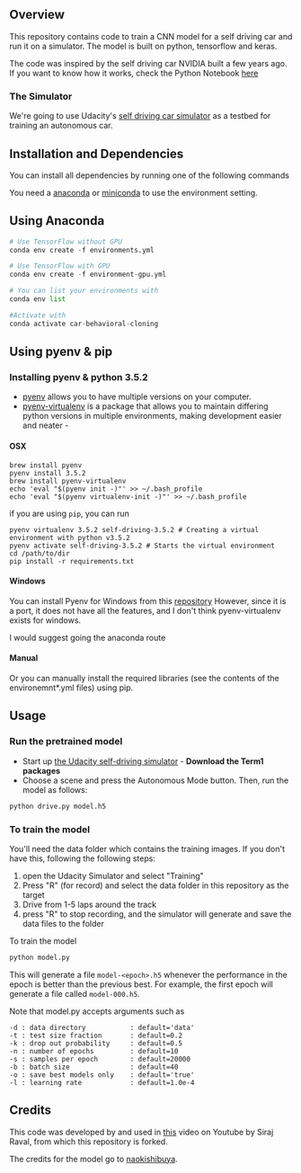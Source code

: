 ## Overview

This repository contains code to train a CNN model for a self driving car and run it on a simulator. The model is built on python, tensorflow and keras.

The code was inspired by the self driving car NVIDIA built a few years ago. If you want to know how it works, check the Python Notebook [here](self-driving-car.ipynb)

### The Simulator
We're going to use Udacity's [self driving car simulator](https://github.com/udacity/self-driving-car-sim) as a testbed for training an autonomous car.


## Installation and Dependencies

You can install all dependencies by running one of the following commands

You need a [anaconda](https://www.continuum.io/downloads) or [miniconda](https://conda.io/miniconda.html) to use the environment setting.

## Using Anaconda
```python
# Use TensorFlow without GPU
conda env create -f environments.yml

# Use TensorFlow with GPU
conda env create -f environment-gpu.yml

# You can list your environments with
conda env list

#Activate with
conda activate car-behavioral-cloning

```


## Using pyenv & pip

### Installing pyenv & python 3.5.2

* [pyenv](https://github.com/pyenv/pyenv) allows you to have multiple versions on your computer.
* [pyenv-virtualenv](https://github.com/pyenv/pyenv-virtualenv) is a package that allows you to maintain differing python versions in multiple environments, making development easier and neater -

####  OSX
```
brew install pyenv
pyenv install 3.5.2
brew install pyenv-virtualenv
echo 'eval "$(pyenv init -)"' >> ~/.bash_profile
echo 'eval "$(pyenv virtualenv-init -)"' >> ~/.bash_profile
```

if you are using `pip`, you can run

```
pyenv virtualenv 3.5.2 self-driving-3.5.2 # Creating a virtual environment with python v3.5.2
pyenv activate self-driving-3.5.2 # Starts the virtual environment
cd /path/to/dir
pip install -r requirements.txt
```

#### Windows
You can install Pyenv for Windows from this [repository](https://github.com/pyenv-win/pyenv-win)
However, since it is a port, it does not have all the features, and I don't think pyenv-virtualenv exists for windows.

I would suggest going the anaconda route

#### Manual
Or you can manually install the required libraries (see the contents of the environemnt*.yml files) using pip.


## Usage


### Run the pretrained model

* Start up [the Udacity self-driving simulator](https://github.com/udacity/self-driving-car-sim) - **Download the Term1 packages**
* Choose a scene and press the Autonomous Mode button.  Then, run the model as follows:

```python
python drive.py model.h5
```

### To train the model


You'll need the data folder which contains the training images. If you don't have this, following the following steps:

1. open the Udacity Simulator and select "Training"
2. Press "R" (for record) and select the data folder in this repository as the target
3. Drive from 1-5 laps around the track
4. press "R" to stop recording, and the simulator will generate and save the data files to the folder

To train the model

```python
python model.py
```

This will generate a file `model-<epoch>.h5` whenever the performance in the epoch is better than the previous best.  For example, the first epoch will generate a file called `model-000.h5`.

Note that model.py accepts arguments such as

```
-d : data directory           : default='data'
-t : test size fraction       : default=0.2
-k : drop out probability     : default=0.5
-n : number of epochs         : default=10
-s : samples per epoch        : default=20000
-b : batch size               : default=40
-o : save best models only    : default='true'
-l : learning rate            : default=1.0e-4
```

## Credits

This code was developed by and used in [this](https://youtu.be/EaY5QiZwSP4) video on Youtube by Siraj Raval, from which this repository is forked.

The credits for the model go to [naokishibuya](https://github.com/naokishibuya).
